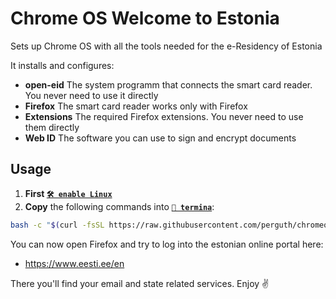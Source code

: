 # Chrome OS Welcome to Estonia
Sets up Chrome OS with all the tools needed for the e-Residency of Estonia

It installs and configures:

- **open-eid** The system programm that connects the smart card reader. You never need to use it directly
- **Firefox** The smart card reader works only with Firefox
- **Extensions** The required Firefox extensions. You never need to use them directly
- **Web ID** The software you can use to sign and encrypt documents

## Usage

1. **First [`🛠️ enable Linux`](https://support.google.com/chromebook/answer/9145439)**
1. **Copy** the following commands into **[`🔣 termina`](https://support.google.com/chromebook/thread/565904)**:

```bash
bash -c "$(curl -fsSL https://raw.githubusercontent.com/perguth/chromeos-welcome-to-estonia/master/setup.sh)"
```

You can now open Firefox and try to log into the estonian online portal here:

- https://www.eesti.ee/en

There you'll find your email and state related services. Enjoy ✌️
